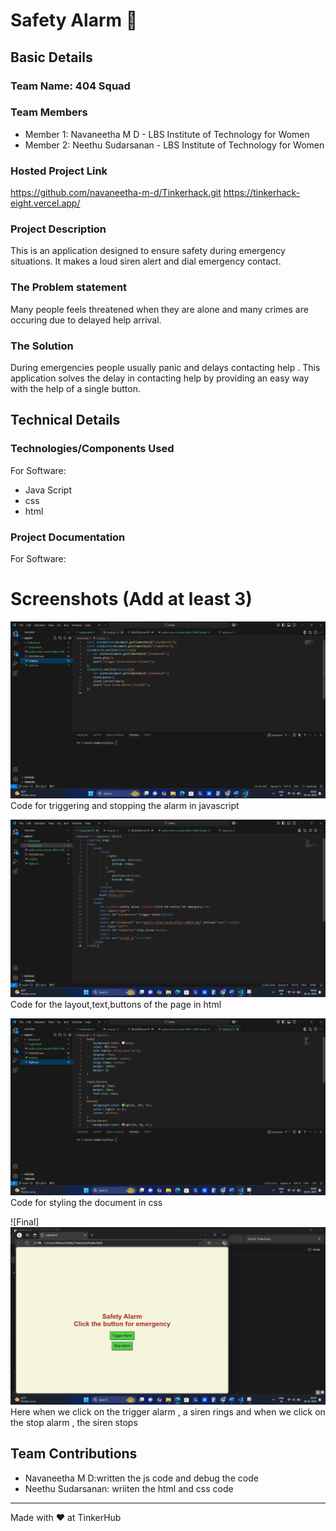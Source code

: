 # Safety Alarm  🎯

## Basic Details
### Team Name: 404 Squad

### Team Members
- Member 1: Navaneetha M D - LBS Institute of Technology for Women
- Member 2: Neethu Sudarsanan - LBS Institute of Technology for Women

### Hosted Project Link
https://github.com/navaneetha-m-d/Tinkerhack.git
https://tinkerhack-eight.vercel.app/

### Project Description
This is an application designed to ensure safety during emergency situations. It makes a loud siren alert and dial emergency contact.

### The Problem statement
Many people feels threatened when they are alone and many crimes are occuring due to delayed help arrival.

### The Solution
During emergencies people usually panic and delays contacting help . This application solves the delay in contacting help by providing an easy way with the help of a single button.

## Technical Details
### Technologies/Components Used
For Software:
- Java Script
- css
- html

### Project Documentation
For Software:

# Screenshots (Add at least 3)
![alt text](image.png)
Code for triggering and stopping the alarm in javascript

![alt text](<Screenshot 2025-01-26 090656.png>)
Code for the layout,text,buttons of the page in html

![alt text](<Screenshot 2025-01-26 090627.png>)
Code for styling the document in css

![Final]![alt text](<Screenshot 2025-01-26 090758.png>)
Here when we click on the trigger alarm , a siren rings and when we click on the stop alarm , the siren stops

## Team Contributions
- Navaneetha M D:written the js code and debug the code
- Neethu Sudarsanan: wriiten the html and css code

---
Made with ❤️ at TinkerHub
